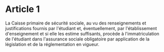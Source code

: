 # Article 1

La Caisse primaire de sécurité sociale, au vu des renseignements et justifications fournis par l'étudiant et, éventuellement, par l'établissement d'enseignement et si elle les estime suffisants, procède à l'immatriculation de l'étudiant dans l'assurance sociale obligatoire par application de la législation et de la réglementation en vigueur.
